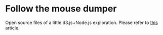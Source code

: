 # Follow the mouse dumper

Open source files of a little d3.js+Node.js exploration.
Please refer to [this](https://fabiofranchino.com/blog/nodejs-canvas-d3js-first-date/) article.